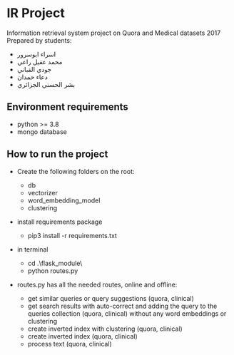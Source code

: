
# IR Project

Information retrieval system project on Quora and Medical datasets 2017
Prepared by students: 
- اسراء ابوسرور 
- محمد عقيل راعي 
- جودي القباني 
- دعاء حمدان 
-  بشر الحسني الجزائري



## Environment requirements
- python >= 3.8
- mongo database


## How to run the project
- Create the following folders on the root:
    - db
    - vectorizer
    - word_embedding_model
    - clustering
- install requirements package
    - pip3 install -r requirements.txt
- in terminal
    - cd .\flask_module\
    - python routes.py

- routes.py has all the needed routes, online and offline:
  - get similar queries or query suggestions (quora, clinical)
  - get search results with auto-correct and adding the query to the queries collection (quora, clinical) without any word embeddings or clustering
  - create inverted index with clustering (quora, clinical)
  - create inverted index (quora, clinical)
  - process text (quora, clinical)